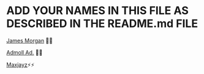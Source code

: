 # ADD YOUR NAMES IN THIS FILE AS DESCRIBED IN THE README.md FILE

[James Morgan](https://github.com/MorganJay) 🐱‍🏍

[Admoll Ad.](https://github.com/Howdy-admoll) 🐱‍👤

[Maxjayz](https://github.com/Maxjayz)⚡⚡











